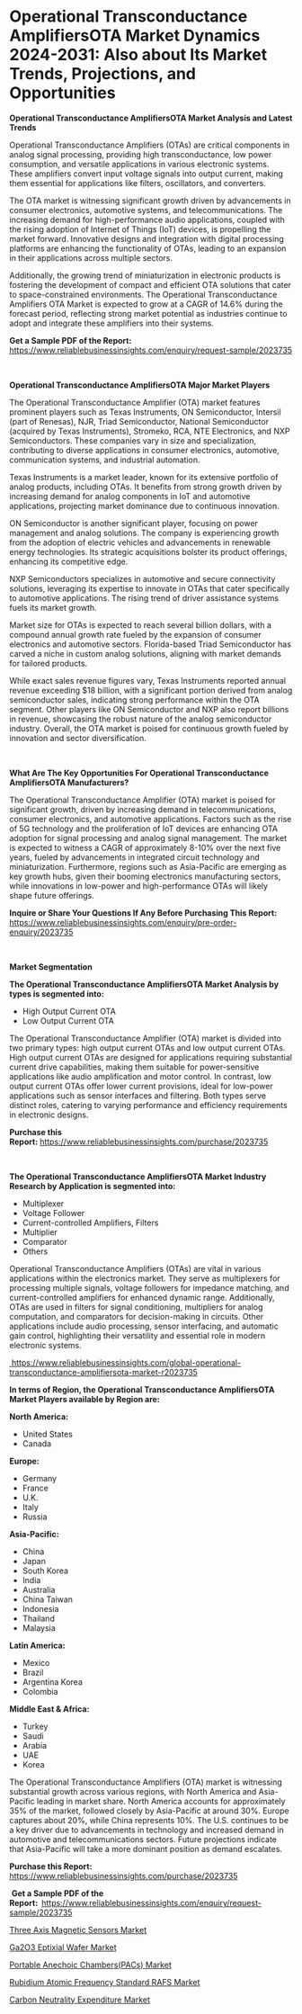 <p><h1>Operational Transconductance AmplifiersOTA Market Dynamics 2024-2031: Also about Its Market Trends, Projections, and Opportunities</h1></p><p><strong>Operational Transconductance AmplifiersOTA Market Analysis and Latest Trends</strong></p>
<p><p>Operational Transconductance Amplifiers (OTAs) are critical components in analog signal processing, providing high transconductance, low power consumption, and versatile applications in various electronic systems. These amplifiers convert input voltage signals into output current, making them essential for applications like filters, oscillators, and converters.</p><p>The OTA market is witnessing significant growth driven by advancements in consumer electronics, automotive systems, and telecommunications. The increasing demand for high-performance audio applications, coupled with the rising adoption of Internet of Things (IoT) devices, is propelling the market forward. Innovative designs and integration with digital processing platforms are enhancing the functionality of OTAs, leading to an expansion in their applications across multiple sectors.</p><p>Additionally, the growing trend of miniaturization in electronic products is fostering the development of compact and efficient OTA solutions that cater to space-constrained environments. The Operational Transconductance Amplifiers OTA Market is expected to grow at a CAGR of 14.6% during the forecast period, reflecting strong market potential as industries continue to adopt and integrate these amplifiers into their systems.</p></p>
<p><strong>Get a Sample PDF of the Report:&nbsp;</strong> <a href="https://www.reliablebusinessinsights.com/enquiry/request-sample/2023735?utm_campaign=62&utm_medium=2&utm_source=Github&utm_content=ia&utm_term=30102024&utm_id=operational-transconductance-amplifiersota">https://www.reliablebusinessinsights.com/enquiry/request-sample/2023735</a></p>
<p>&nbsp;</p>
<p><strong>Operational Transconductance AmplifiersOTA Major Market Players</strong></p>
<p><p>The Operational Transconductance Amplifier (OTA) market features prominent players such as Texas Instruments, ON Semiconductor, Intersil (part of Renesas), NJR, Triad Semiconductor, National Semiconductor (acquired by Texas Instruments), Stromeko, RCA, NTE Electronics, and NXP Semiconductors. These companies vary in size and specialization, contributing to diverse applications in consumer electronics, automotive, communication systems, and industrial automation.</p><p>Texas Instruments is a market leader, known for its extensive portfolio of analog products, including OTAs. It benefits from strong growth driven by increasing demand for analog components in IoT and automotive applications, projecting market dominance due to continuous innovation.</p><p>ON Semiconductor is another significant player, focusing on power management and analog solutions. The company is experiencing growth from the adoption of electric vehicles and advancements in renewable energy technologies. Its strategic acquisitions bolster its product offerings, enhancing its competitive edge.</p><p>NXP Semiconductors specializes in automotive and secure connectivity solutions, leveraging its expertise to innovate in OTAs that cater specifically to automotive applications. The rising trend of driver assistance systems fuels its market growth.</p><p>Market size for OTAs is expected to reach several billion dollars, with a compound annual growth rate fueled by the expansion of consumer electronics and automotive sectors. Florida-based Triad Semiconductor has carved a niche in custom analog solutions, aligning with market demands for tailored products.</p><p>While exact sales revenue figures vary, Texas Instruments reported annual revenue exceeding $18 billion, with a significant portion derived from analog semiconductor sales, indicating strong performance within the OTA segment. Other players like ON Semiconductor and NXP also report billions in revenue, showcasing the robust nature of the analog semiconductor industry. Overall, the OTA market is poised for continuous growth fueled by innovation and sector diversification.</p></p>
<p>&nbsp;</p>
<p><strong>What Are The Key Opportunities For Operational Transconductance AmplifiersOTA Manufacturers?</strong></p>
<p><p>The Operational Transconductance Amplifier (OTA) market is poised for significant growth, driven by increasing demand in telecommunications, consumer electronics, and automotive applications. Factors such as the rise of 5G technology and the proliferation of IoT devices are enhancing OTA adoption for signal processing and analog signal management. The market is expected to witness a CAGR of approximately 8-10% over the next five years, fueled by advancements in integrated circuit technology and miniaturization. Furthermore, regions such as Asia-Pacific are emerging as key growth hubs, given their booming electronics manufacturing sectors, while innovations in low-power and high-performance OTAs will likely shape future offerings.</p></p>
<p><strong>Inquire or Share Your Questions If Any Before Purchasing This Report:</strong> <a href="https://www.reliablebusinessinsights.com/enquiry/pre-order-enquiry/2023735?utm_campaign=62&utm_medium=2&utm_source=Github&utm_content=ia&utm_term=30102024&utm_id=operational-transconductance-amplifiersota">https://www.reliablebusinessinsights.com/enquiry/pre-order-enquiry/2023735</a></p>
<p>&nbsp;</p>
<p><strong>Market Segmentation</strong></p>
<p><strong>The Operational Transconductance AmplifiersOTA Market Analysis by types is segmented into:</strong></p>
<p><ul><li>High Output Current OTA</li><li>Low Output Current OTA</li></ul></p>
<p><p>The Operational Transconductance Amplifier (OTA) market is divided into two primary types: high output current OTAs and low output current OTAs. High output current OTAs are designed for applications requiring substantial current drive capabilities, making them suitable for power-sensitive applications like audio amplification and motor control. In contrast, low output current OTAs offer lower current provisions, ideal for low-power applications such as sensor interfaces and filtering. Both types serve distinct roles, catering to varying performance and efficiency requirements in electronic designs.</p></p>
<p><strong>Purchase this Report:&nbsp;</strong><a href="https://www.reliablebusinessinsights.com/purchase/2023735?utm_campaign=62&utm_medium=2&utm_source=Github&utm_content=ia&utm_term=30102024&utm_id=operational-transconductance-amplifiersota">https://www.reliablebusinessinsights.com/purchase/2023735</a></p>
<p>&nbsp;</p>
<p><strong>The Operational Transconductance AmplifiersOTA Market Industry Research by Application is segmented into:</strong></p>
<p><ul><li>Multiplexer</li><li>Voltage Follower</li><li>Current-controlled Amplifiers, Filters</li><li>Multiplier</li><li>Comparator</li><li>Others</li></ul></p>
<p><p>Operational Transconductance Amplifiers (OTAs) are vital in various applications within the electronics market. They serve as multiplexers for processing multiple signals, voltage followers for impedance matching, and current-controlled amplifiers for enhanced dynamic range. Additionally, OTAs are used in filters for signal conditioning, multipliers for analog computation, and comparators for decision-making in circuits. Other applications include audio processing, sensor interfacing, and automatic gain control, highlighting their versatility and essential role in modern electronic systems.</p></p>
<p><a href="https://www.reliablebusinessinsights.com/global-operational-transconductance-amplifiersota-market-r2023735?utm_campaign=62&utm_medium=2&utm_source=Github&utm_content=ia&utm_term=30102024&utm_id=operational-transconductance-amplifiersota">&nbsp;https://www.reliablebusinessinsights.com/global-operational-transconductance-amplifiersota-market-r2023735</a></p>
<p><strong>In terms of Region, the Operational Transconductance AmplifiersOTA Market Players available by Region are:</strong></p>
<p>
    <p> <strong> North America: </strong>
        <ul>
            <li>United States</li>
            <li>Canada</li>
        </ul>
        </p> 
    <p> <strong> Europe: </strong>
        <ul>
            <li>Germany</li>
            <li>France</li>
            <li>U.K.</li>
            <li>Italy</li>
            <li>Russia</li>
        </ul>
        </p> 
    <p> <strong> Asia-Pacific: </strong>
        <ul>
            <li>China</li>
            <li>Japan</li>
            <li>South Korea</li>
            <li>India</li>
            <li>Australia</li>
            <li>China Taiwan</li>
            <li>Indonesia</li>
            <li>Thailand</li>
            <li>Malaysia</li>
        </ul>
        </p> 
    <p> <strong> Latin America: </strong>
        <ul>
            <li>Mexico</li>
            <li>Brazil</li>
            <li>Argentina Korea</li>
            <li>Colombia</li>
        </ul>
        </p> 
    <p> <strong> Middle East & Africa: </strong>
        <ul>
            <li>Turkey</li>
            <li>Saudi</li>
            <li>Arabia</li>
            <li>UAE</li>
            <li>Korea</li>
        </ul>
    </p>
    </p>
<p><p>The Operational Transconductance Amplifiers (OTA) market is witnessing substantial growth across various regions, with North America and Asia-Pacific leading in market share. North America accounts for approximately 35% of the market, followed closely by Asia-Pacific at around 30%. Europe captures about 20%, while China represents 10%. The U.S. continues to be a key driver due to advancements in technology and increased demand in automotive and telecommunications sectors. Future projections indicate that Asia-Pacific will take a more dominant position as demand escalates.</p></p>
<p><strong>Purchase this Report: </strong><a href="https://www.reliablebusinessinsights.com/purchase/2023735?utm_campaign=62&utm_medium=2&utm_source=Github&utm_content=ia&utm_term=30102024&utm_id=operational-transconductance-amplifiersota">https://www.reliablebusinessinsights.com/purchase/2023735</a></p>
<p>&nbsp;<strong>Get a Sample PDF of the Report:&nbsp;&nbsp;</strong><a href="https://www.reliablebusinessinsights.com/enquiry/request-sample/2023735?utm_campaign=62&utm_medium=2&utm_source=Github&utm_content=ia&utm_term=30102024&utm_id=operational-transconductance-amplifiersota">https://www.reliablebusinessinsights.com/enquiry/request-sample/2023735</a></p>
<p><strong></strong></p>
<p><p><a href="https://github.com/abbiewimld/Market-Research-Report-List-1/blob/main/three-axis-magnetic-sensors-market.md?utm_campaign=62&utm_medium=2&utm_source=Github&utm_content=ia&utm_term=30102024&utm_id=operational-transconductance-amplifiersota">Three Axis Magnetic Sensors Market</a></p><p><a href="https://www.linkedin.com/pulse/ga2o3-eptixial-wafer-industry-forecast-market-shifts-strategic-n95ze?utm_campaign=62&utm_medium=2&utm_source=Github&utm_content=ia&utm_term=30102024&utm_id=operational-transconductance-amplifiersota">Ga2O3 Eptixial Wafer Market</a></p><p><a href="https://issuu.com/reportprime-2/docs/portable-anechoic-chamberspacs-mark_b55e75c4fb7df3?utm_campaign=62&utm_medium=2&utm_source=Github&utm_content=ia&utm_term=30102024&utm_id=operational-transconductance-amplifiersota">Portable Anechoic Chambers(PACs) Market</a></p><p><a href="https://github.com/MCGEE-CRANECaitlyn/Market-Research-Report-List-1/blob/main/rubidium-atomic-frequency-standard-rafs-market.md?utm_campaign=62&utm_medium=2&utm_source=Github&utm_content=ia&utm_term=30102024&utm_id=operational-transconductance-amplifiersota">Rubidium Atomic Frequency Standard RAFS Market</a></p><p><a href="https://www.linkedin.com/pulse/key-drivers-carbon-neutrality-expenditure-market-trends-future-m2u4c?utm_campaign=62&utm_medium=2&utm_source=Github&utm_content=ia&utm_term=30102024&utm_id=operational-transconductance-amplifiersota">Carbon Neutrality Expenditure Market</a></p></p>